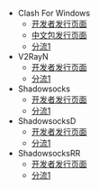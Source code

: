 * Clash For Windows
  * [开发者发行页面](https://github.com/Fndroid/clash_for_windows_pkg/releases)
  * [中文包发行页面](https://github.com/BoyceLig/Clash_Chinese_Patch/releases)
  * [分流1](https://yunpan.360.cn/surl_yqimmczRVkE)
* V2RayN
  * [开发者发行页面](https://github.com/2dust/v2rayN/releases)
  * [分流1](https://yunpan.360.cn/surl_yqimm7sMcpB)
* Shadowsocks
  * [开发者发行页面](https://github.com/shadowsocks/shadowsocks-windows/releases)
  * [分流1](https://yunpan.360.cn/surl_yqimHr5AmaT)
* ShadowsocksD
  * [开发者发行页面](https://github.com/TheCGDF/SSD-Windows/releases)
  * [分流1](https://yunpan.360.cn/surl_yqimFfMWDm6)
* ShadowsocksRR
  * [开发者发行页面](https://github.com/shadowsocksrr/shadowsocksr-csharp/releases)
  * [分流1](https://yunpan.360.cn/surl_yqimFRUNEq8)
